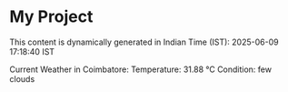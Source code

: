 # My Project

This content is dynamically generated in Indian Time (IST): 2025-06-09 17:18:40 IST


Current Weather in Coimbatore:
Temperature: 31.88 °C
Condition: few clouds
